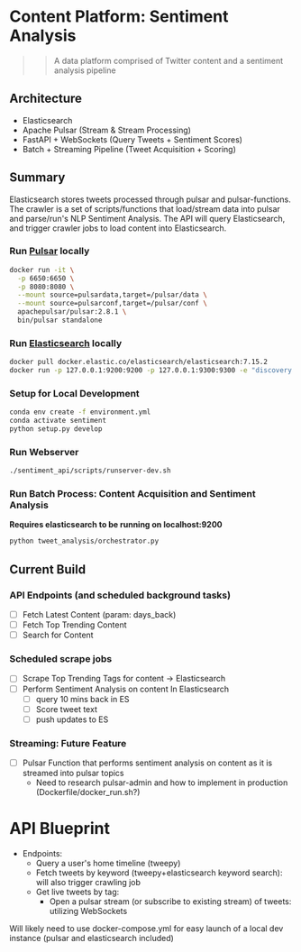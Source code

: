 # Content Platform: Sentiment Analysis
>> A data platform comprised of Twitter content and a sentiment analysis pipeline

## Architecture

- Elasticsearch
- Apache Pulsar (Stream & Stream Processing)
- FastAPI + WebSockets (Query Tweets + Sentiment Scores)
- Batch + Streaming Pipeline (Tweet Acquisition + Scoring)

## Summary
Elasticsearch stores tweets processed through pulsar and pulsar-functions.
The crawler is a set of scripts/functions that load/stream data into pulsar and parse/run's NLP Sentiment Analysis.
The API will query Elasticsearch, and trigger crawler jobs to load content into Elasticsearch.

### Run [Pulsar](https://pulsar.apache.org/docs/en/standalone-docker/) locally

```bash
docker run -it \
  -p 6650:6650 \
  -p 8080:8080 \
  --mount source=pulsardata,target=/pulsar/data \
  --mount source=pulsarconf,target=/pulsar/conf \
  apachepulsar/pulsar:2.8.1 \
  bin/pulsar standalone
```

### Run [Elasticsearch](https://www.elastic.co/guide/en/elasticsearch/reference/current/docker.html) locally

```bash
docker pull docker.elastic.co/elasticsearch/elasticsearch:7.15.2
docker run -p 127.0.0.1:9200:9200 -p 127.0.0.1:9300:9300 -e "discovery.type=single-node" docker.elastic.co/elasticsearch/elasticsearch:7.15.2
```

### Setup for Local Development

```bash
conda env create -f environment.yml
conda activate sentiment
python setup.py develop
```

### Run Webserver
```bash
./sentiment_api/scripts/runserver-dev.sh
```

### Run Batch Process: Content Acquisition and Sentiment Analysis
**Requires elasticsearch to be running on localhost:9200**

```bash
python tweet_analysis/orchestrator.py
```

## Current Build
### API Endpoints (and scheduled background tasks)
- [ ] Fetch Latest Content (param: days_back)
- [ ] Fetch Top Trending Content 
- [ ] Search for Content

### Scheduled scrape jobs
- [ ] Scrape Top Trending Tags for content -> Elasticsearch
- [ ] Perform Sentiment Analysis on content In Elasticsearch
  - [ ] query 10 mins back in ES
  - [ ] Score tweet text
  - [ ] push updates to ES

### Streaming: Future Feature 
- [ ] Pulsar Function that performs sentiment analysis on content as it is streamed into pulsar topics
  - Need to research pulsar-admin and how to implement in production (Dockerfile/docker_run.sh?)

# API Blueprint
- Endpoints:
  - Query a user's home timeline (tweepy)
  - Fetch tweets by keyword (tweepy+elasticsearch keyword search): will also trigger crawling job
  - Get live tweets by tag:
    - Open a pulsar stream (or subscribe to existing stream) of tweets: utilizing WebSockets

Will likely need to use docker-compose.yml for easy launch of a local dev instance (pulsar and elasticsearch included)